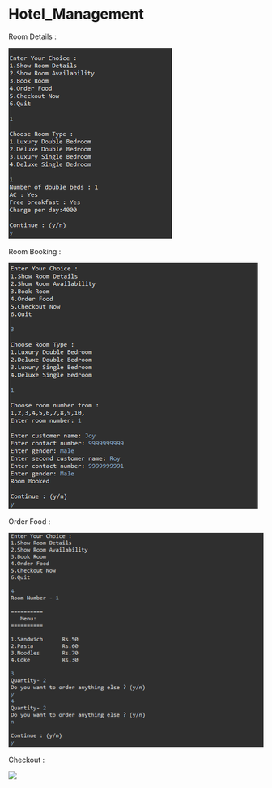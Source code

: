 # Hotel_Management

Room Details :

![](images/roomdetails.png)

Room Booking :

![](images/roombooking.png)

Order Food :

![](images/orderfood.png)

Checkout :

![](images/check.png)
